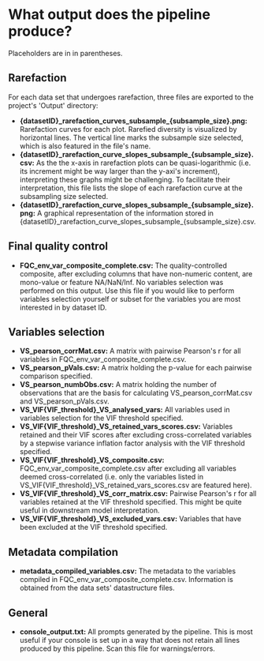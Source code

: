 # What output does the pipeline produce?
Placeholders are in in parentheses.

## Rarefaction
For each data set that undergoes rarefaction, three files are exported to the project's 'Output' directory:
- **{datasetID}\_rarefaction_curves_subsample\_{subsample_size}.png:** Rarefaction curves for each plot. Rarefied diversity is visualized by horizontal lines. The vertical line marks the subsample size selected, which is also featured in the file's name.
- **{datasetID}\_rarefaction_curve_slopes_subsample\_{subsample_size}.csv:** As the the x-axis in rarefaction plots can be quasi-logarithmic (i.e. its increment might be way larger than the y-axi's increment), interpreting these graphs might be challenging. To facilitate their interpretation, this file lists the slope of each rarefaction curve at the subsampling size selected.
- **{datasetID}_rarefaction_curve_slopes_subsample\_{subsample_size}.png:** A graphical representation of the information stored in {datasetID}\_rarefaction_curve_slopes_subsample\_{subsample_size}.csv.

## Final quality control
- **FQC_env_var_composite_complete.csv:** The quality-controlled composite, after excluding columns that have non-numeric content, are mono-value or feature NA/NaN/Inf. No variables selection was performed on this output. Use this file if you would like to perform variables selection yourself or subset for the variables you are most interested in by dataset ID.

## Variables selection
- **VS_pearson_corrMat.csv:** A matrix with pairwise Pearson's r for all variables in FQC_env_var_composite_complete.csv.
- **VS_pearson_pVals.csv:** A matrix holding the p-value for each pairwise comparison specified. 
- **VS_pearson_numbObs.csv:** A matrix holding the number of observations that are the basis for calculating VS_pearson_corrMat.csv and VS_pearson_pVals.csv.
- **VS_VIF\{VIF_threshold}\_VS_analysed_vars:** All variables used in variables selection for the VIF threshold specified.
- **VS_VIF\{VIF_threshold}\_VS_retained_vars_scores.csv:** Variables retained and their VIF scores after excluding cross-correlated variables by a stepwise variance inflation factor analysis with the VIF threshold specified. 
- **VS_VIF\{VIF_threshold}\_VS_composite.csv:** FQC_env_var_composite_complete.csv after excluding all variables deemed cross-correlated (i.e. only the variables listed in VS_VIF\{VIF_threshold}\_VS_retained_vars_scores.csv are featured here).
- **VS_VIF\{VIF_threshold}\_VS_corr_matrix.csv:** Pairwise Pearson's r for all variables retained at the VIF threshold specified. This might be quite useful in downstream model interpretation.
- **VS_VIF\{VIF_threshold}\_VS_excluded_vars.csv:** Variables that have been excluded at the VIF threshold specified.

## Metadata compilation
- **metadata_compiled_variables.csv:** The metadata to the variables compiled in FQC_env_var_composite_complete.csv. Information is obtained from the data sets' datastructure files.

## General
- **console_output.txt:** All prompts generated by the pipeline. This is most useful if your console is set up in a way that does not retain all lines produced by this pipeline. Scan this file for warnings/errors.
